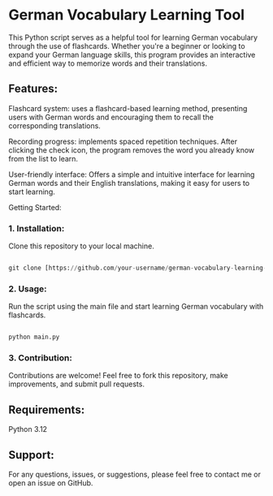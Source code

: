 # German Vocabulary Learning Tool
This Python script serves as a helpful tool for learning German vocabulary through the use of flashcards. Whether you're a beginner or looking to expand your German language skills, this program provides an interactive and efficient way to memorize words and their translations.

## Features:
Flashcard system: uses a flashcard-based learning method, presenting users with German words and encouraging them to recall the corresponding translations.

Recording progress: implements spaced repetition techniques. After clicking the check icon, the program removes the word you already know from the list to learn.

User-friendly interface: Offers a simple and intuitive interface for learning German words and their English translations, making it easy for users to start learning.

Getting Started:
### 1. Installation:
Clone this repository to your local machine.

```python

git clone [https://github.com/your-username/german-vocabulary-learning-tool.git](https://github.com/straznikit/flash-cards.git)

```

### 2. Usage: 
Run the script using the main file and start learning German vocabulary with flashcards.

```python

python main.py

```

### 3. Contribution: 
Contributions are welcome! Feel free to fork this repository, make improvements, and submit pull requests.

## Requirements:
Python 3.12

## Support:
For any questions, issues, or suggestions, please feel free to contact me or open an issue on GitHub.
